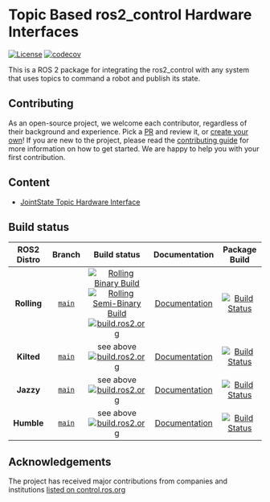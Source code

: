 # Topic Based ros2_control Hardware Interfaces
[![License](https://img.shields.io/badge/License-Apache%202.0-blue.svg)](https://opensource.org/licenses/Apache-2.0)
[![codecov](https://codecov.io/gh/ros-controls/topic_based_hardware_interfaces/graph/badge.svg?token=NS73VKPG9V)](https://codecov.io/gh/ros-controls/topic_based_hardware_interfaces)

This is a ROS 2 package for integrating the ros2_control with any system that uses topics to command a robot and publish its state.

## Contributing

As an open-source project, we welcome each contributor, regardless of their background and experience. Pick a [PR](https://github.com/ros-controls/topic_based_hardware_interfaces/pulls) and review it, or [create your own](https://github.com/ros-controls/topic_based_hardware_interfaces/contribute)!
If you are new to the project, please read the [contributing guide](https://control.ros.org/rolling/doc/contributing/contributing.html) for more information on how to get started. We are happy to help you with your first contribution.

## Content

- [JointState Topic Hardware Interface](joint_state_topic_hardware_interface/README.md)

## Build status

ROS2 Distro | Branch | Build status | Documentation | Package Build
:---------: | :----: | :----------: | :-----------: | :---------------:
**Rolling** | [`main`](https://github.com/ros-controls/topic_based_hardware_interfaces/tree/main) | [![Rolling Binary Build](https://github.com/ros-controls/topic_based_hardware_interfaces/actions/workflows/rolling-binary-build.yml/badge.svg?branch=main)](https://github.com/ros-controls/topic_based_hardware_interfaces/actions/workflows/rolling-binary-build.yml) <br> [![Rolling Semi-Binary Build](https://github.com/ros-controls/topic_based_hardware_interfaces/actions/workflows/rolling-semi-binary-build.yml/badge.svg?branch=main)](https://github.com/ros-controls/topic_based_hardware_interfaces/actions/workflows/rolling-semi-binary-build.yml) <br> [![build.ros2.org](https://build.ros2.org/buildStatus/icon?job=Rdev__topic_based_hardware_interfaces__ubuntu_noble_amd64&subject=build.ros2.org)](https://build.ros2.org/job/Rdev__topic_based_hardware_interfaces__ubuntu_noble_amd64/) | [Documentation](https://control.ros.org/rolling/doc/topic_based_hardware_interfaces/doc/index.html) | [![Build Status](https://build.ros2.org/buildStatus/icon?job=Rbin_uN64__topic_based_hardware_interfaces__ubuntu_noble_amd64__binary)](https://build.ros2.org/job/Rbin_uN64__topic_based_hardware_interfaces__ubuntu_noble_amd64__binary/)
**Kilted** | [`main`](https://github.com/ros-controls/topic_based_hardware_interfaces/tree/main) | see above <br> [![build.ros2.org](https://build.ros2.org/buildStatus/icon?job=Kdev__topic_based_hardware_interfaces__ubuntu_noble_amd64&subject=build.ros2.org)](https://build.ros2.org/job/Kdev__topic_based_hardware_interfaces__ubuntu_noble_amd64/) | [Documentation](https://control.ros.org/kilted/doc/topic_based_hardware_interfaces/doc/index.html) | [![Build Status](https://build.ros2.org/buildStatus/icon?job=Kbin_uN64__topic_based_hardware_interfaces__ubuntu_noble_amd64__binary)](https://build.ros2.org/job/Kbin_uN64__topic_based_hardware_interfaces__ubuntu_noble_amd64__binary/)
**Jazzy** | [`main`](https://github.com/ros-controls/topic_based_hardware_interfaces/tree/main) | see above <br> [![build.ros2.org](https://build.ros2.org/buildStatus/icon?job=Jdev__topic_based_hardware_interfaces__ubuntu_noble_amd64&subject=build.ros2.org)](https://build.ros2.org/job/Jdev__topic_based_hardware_interfaces__ubuntu_noble_amd64/) | [Documentation](https://control.ros.org/jazzy/doc/topic_based_hardware_interfaces/doc/index.html) | [![Build Status](https://build.ros2.org/buildStatus/icon?job=Jbin_uN64__topic_based_hardware_interfaces__ubuntu_noble_amd64__binary)](https://build.ros2.org/job/Jbin_uN64__topic_based_hardware_interfaces__ubuntu_noble_amd64__binary/)
**Humble** | [`main`](https://github.com/ros-controls/topic_based_hardware_interfaces/tree/main) | see above <br> [![build.ros2.org](https://build.ros2.org/buildStatus/icon?job=Hdev__topic_based_hardware_interfaces__ubuntu_jammy_amd64&subject=build.ros2.org)](https://build.ros2.org/job/Hdev__topic_based_hardware_interfaces__ubuntu_jammy_amd64/) | [Documentation](https://control.ros.org/humble/doc/topic_based_hardware_interfaces/doc/index.html)  | [![Build Status](https://build.ros2.org/buildStatus/icon?job=Hbin_uJ64__topic_based_hardware_interfaces__ubuntu_jammy_amd64__binary)](https://build.ros2.org/job/Hbin_uJ64__topic_based_hardware_interfaces__ubuntu_jammy_amd64__binary/)

## Acknowledgements

The project has received major contributions from companies and institutions [listed on control.ros.org](https://control.ros.org/rolling/doc/acknowledgements/acknowledgements.html)
